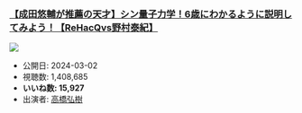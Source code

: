 ### [【成田悠輔が推薦の天才】シン量子力学！6歳にわかるように説明してみよう！【ReHacQvs野村泰紀】](https://www.youtube.com/watch?v=DEG9OZoYzIU)
[![](https://img.youtube.com/vi/DEG9OZoYzIU/sddefault.jpg)](https://www.youtube.com/watch?v=DEG9OZoYzIU)
-   公開日: 2024-03-02
-   視聴数: 1,408,685
-   **いいね数: 15,927**
-   出演者: [高橋弘樹](/rehacq_fan/people/高橋弘樹 "wikilink")
